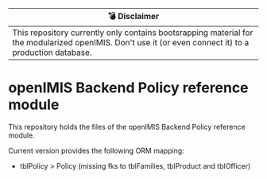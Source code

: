 | :bomb: Disclaimer |
| --- |
| This repository currently only contains bootsrapping material for the modularized openIMIS. Don't use it (or even connect it) to a production database. |

# openIMIS Backend Policy reference module
This repository holds the files of the openIMIS Backend Policy reference module.

Current version provides the following ORM mapping:
* tblPolicy > Policy
        (missing fks to tblFamilies, tblProduct and tblOfficer)
